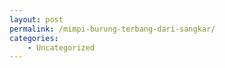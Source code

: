 ```yaml
---
layout: post
permalink: /mimpi-burung-terbang-dari-sangkar/
categories:
    - Uncategorized
---
```


